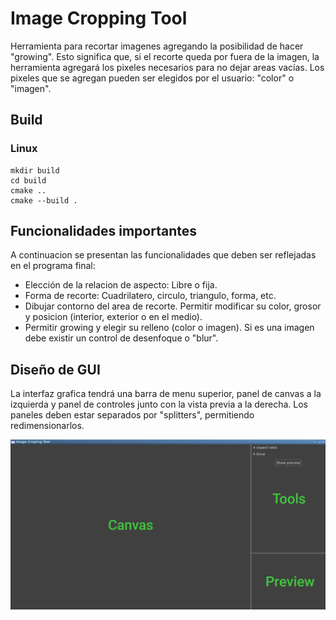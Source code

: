 # Image Cropping Tool

Herramienta para recortar imagenes agregando la posibilidad de hacer "growing". Esto significa que, si el recorte queda por fuera de la imagen, la herramienta agregará los pixeles necesarios para no dejar areas vacías. Los pixeles que se agregan pueden ser elegidos por el usuario: "color" o "imagen".

## Build

### Linux

	mkdir build
	cd build
	cmake ..
	cmake --build .

## Funcionalidades importantes

A continuacion se presentan las funcionalidades que deben ser reflejadas en el programa final:

- Elección de la relacion de aspecto: Libre o fija.
- Forma de recorte: Cuadrilatero, circulo, triangulo, forma, etc.
- Dibujar contorno del area de recorte. Permitir modificar su color, grosor y posicion (interior, exterior o en el medio).
- Permitir growing y elegir su relleno (color o imagen). Si es una imagen debe existir un control de desenfoque o "blur".

## Diseño de GUI

La interfaz grafica tendrá una barra de menu superior, panel de canvas a la izquierda y panel de controles junto con la vista previa a la derecha. Los paneles deben estar separados por "splitters", permitiendo redimensionarlos.

![gui](/images/screenshot.png)
